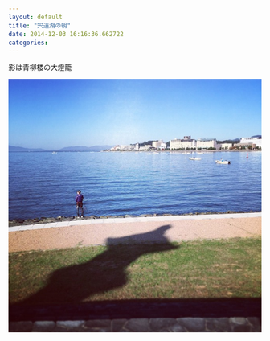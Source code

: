```yaml
---
layout: default
title: "宍道湖の朝"
date: 2014-12-03 16:16:36.662722
categories: 
---
```


影は青柳楼の大燈籠

![](/assets/images/201411/10735582_1519223278318246_37549217_n.jpg)


